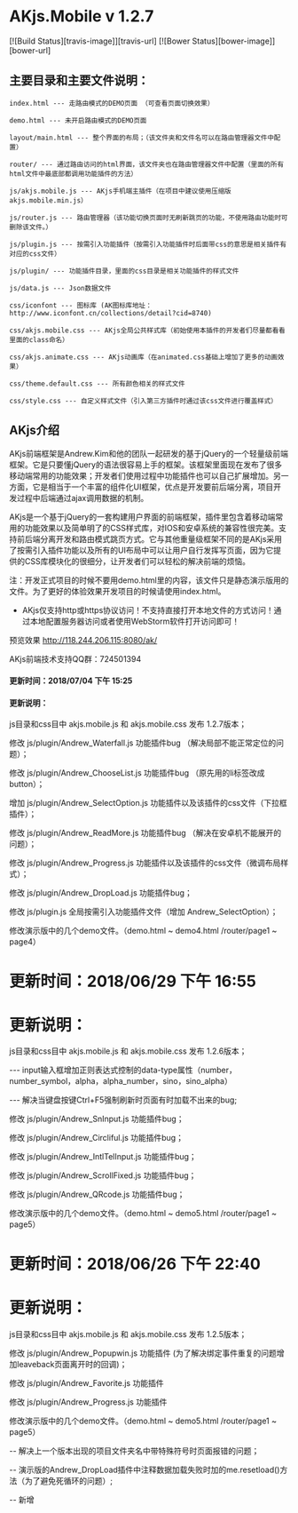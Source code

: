 # AKjs.Mobile v 1.2.7

[![Build Status][travis-image]][travis-url]
[![Bower Status][bower-image]][bower-url]

## 主要目录和主要文件说明：

```shell
index.html --- 走路由模式的DEMO页面 （可查看页面切换效果）

demo.html --- 未开启路由模式的DEMO页面

layout/main.html --- 整个界面的布局；（该文件夹和文件名可以在路由管理器文件中配置）

router/ --- 通过路由访问的html界面，该文件夹也在路由管理器文件中配置（里面的所有html文件中最底部都调用功能插件的方法）

js/akjs.mobile.js --- AKjs手机端主插件（在项目中建议使用压缩版akjs.mobile.min.js）

js/router.js --- 路由管理器（该功能切换页面时无刷新跳页的功能，不使用路由功能时可删除该文件。）

js/plugin.js --- 按需引入功能插件（按需引入功能插件时后面带css的意思是相关插件有对应的css文件）

js/plugin/ --- 功能插件目录，里面的css目录是相关功能插件的样式文件

js/data.js --- Json数据文件

css/iconfont --- 图标库 (AK图标库地址：http://www.iconfont.cn/collections/detail?cid=8740)

css/akjs.mobile.css --- AKjs全局公共样式库（初始使用本插件的开发者们尽量都看看里面的class命名）

css/akjs.animate.css --- AKjs动画库（在animated.css基础上增加了更多的动画效果）

css/theme.default.css --- 所有颜色相关的样式文件

css/style.css --- 自定义样式文件（引入第三方插件时通过该css文件进行覆盖样式）
```

## AKjs介绍

AKjs前端框架是Andrew.Kim和他的团队一起研发的基于jQuery的一个轻量级前端框架。它是只要懂jQuery的语法很容易上手的框架。该框架里面现在发布了很多移动端常用的功能效果；开发者们使用过程中功能插件也可以自己扩展增加。另一方面，它是相当于一个丰富的组件化UI框架，优点是开发要前后端分离，项目开发过程中后端通过ajax调用数据的机制。

AKjs是一个基于jQuery的一套构建用户界面的前端框架，插件里包含着移动端常用的功能效果以及简单明了的CSS样式库，对IOS和安卓系统的兼容性很完美。支持前后端分离开发和路由模式跳页方式。它与其他重量级框架不同的是AKjs采用了按需引入插件功能以及所有的UI布局中可以让用户自行发挥写页面，因为它提供的CSS库模块化的很细分，让开发者们可以轻松的解决前端的烦恼。

注：开发正式项目的时候不要用demo.html里的内容，该文件只是静态演示版用的文件。为了更好的体验效果开发项目的时候请使用index.html。

* AKjs仅支持http或https协议访问！不支持直接打开本地文件的方式访问！通过本地配置服务器访问或者使用WebStorm软件打开访问即可！


预览效果 http://118.244.206.115:8080/ak/

AKjs前端技术支持QQ群：724501394

#### 更新时间：2018/07/04 下午 15:25

#### 更新说明：

js目录和css目中 akjs.mobile.js 和 akjs.mobile.css 发布 1.2.7版本；

修改 js/plugin/Andrew_Waterfall.js 功能插件bug （解决局部不能正常定位的问题）；

修改 js/plugin/Andrew_ChooseList.js 功能插件bug （原先用的li标签改成button）；

增加 js/plugin/Andrew_SelectOption.js 功能插件以及该插件的css文件（下拉框插件）；

修改 js/plugin/Andrew_ReadMore.js 功能插件bug （解决在安卓机不能展开的问题）；

修改 js/plugin/Andrew_Progress.js 功能插件以及该插件的css文件（微调布局样式）；

修改 js/plugin/Andrew_DropLoad.js 功能插件bug；

修改 js/plugin.js 全局按需引入功能插件文件（增加 Andrew_SelectOption）；

修改演示版中的几个demo文件。（demo.html ~ demo4.html /router/page1 ~ page4）

# 更新时间：2018/06/29 下午 16:55

# 更新说明：

js目录和css目中 akjs.mobile.js 和 akjs.mobile.css 发布 1.2.6版本；

--- input输入框增加正则表达式控制的data-type属性（number，number_symbol，alpha，alpha_number，sino，sino_alpha）

--- 解决当键盘按键Ctrl+F5强制刷新时页面有时加载不出来的bug;

修改 js/plugin/Andrew_SnInput.js 功能插件bug；

修改 js/plugin/Andrew_Circliful.js 功能插件bug；

修改 js/plugin/Andrew_IntlTelInput.js 功能插件bug；

修改 js/plugin/Andrew_ScrollFixed.js 功能插件bug；

修改 js/plugin/Andrew_QRcode.js 功能插件bug；

修改演示版中的几个demo文件。（demo.html ~ demo5.html /router/page1 ~ page5）

# 更新时间：2018/06/26 下午 22:40

# 更新说明：

js目录和css目中 akjs.mobile.js 和 akjs.mobile.css 发布 1.2.5版本；

修改 js/plugin/Andrew_Popupwin.js 功能插件 (为了解决绑定事件重复的问题增加leaveback页面离开时的回调)；

修改 js/plugin/Andrew_Favorite.js 功能插件 

修改 js/plugin/Andrew_Progress.js 功能插件 

修改演示版中的几个demo文件。（demo.html ~ demo5.html /router/page1 ~ page5）

-- 解决上一个版本出现的项目文件夹名中带特殊符号时页面报错的问题；

-- 演示版的Andrew_DropLoad插件中注释数据加载失败时加的me.resetload()方法（为了避免死循环的问题）;

-- 新增<dialog>元素，让所有弹窗元素不使用div元素可代替dialog（演示版中已使用该元素可参考）。


# 更新时间：2018/06/25 下午 22:15

# 更新说明：

js目录和css目中 akjs.mobile.js 和 akjs.mobile.css 发布 1.2.4版本；

修改 js/plugin/Andrew_Slider.js 功能插件bug(解决欢迎页滑动时有时候出现卡顿的问题)；

增加 js/plugin/Andrew_Loader.js Loading效果插件bug （解决loading效果被其它元素遮挡的问题）；

修改演示版中的router/start.html文件（解决滑屏时卡顿的问题）。

修改演示版中的/router/page3.html文件(解决左侧菜单中的点击事件bug)。

-- 主要解决使用路由功能的项目只能放到根目录使用的bug;

-- 修改Andrew_Include 引入文件时路径正则表达式有误的bug;

-- 解决通过微信浏览器访问时url带参数时无法识别项目的正确目录的问题；

# 更新时间：2018/06/23 下午 18:55

# 更新说明：

js目录和css目中 akjs.mobile.js 和 akjs.mobile.css 发布 1.2.3版本；

修改Andrew_Include的不断生成js文件的bug；

修改 css/style.css 样式文件；

修改演示版中的几个路由模式的demo文件。（/router/page1 ~ page5）

# 更新时间：2018/06/21 下午 17:40

# 更新说明：

js目录中 akjs.mobile.js 发布 1.2.2版本；

修改演示版中的几个demo文件。（demo.html ~ demo5.html /router/page1 ~ page5）

---为了提高性能使用路由的页面最外层必须要套template元素后使用

//注：template，ak-header，ak-footer，script，style等这些元素在页面中不能多个使用否则代码无效；

router目录中的所有文件布局结构使用方法（必须用以下的结构使用）：

&lt;template&gt;

  &lt;ak-header&gt;&lt;/ak-header&gt;
    
  &lt;div&gt;&lt;/div&gt;
    
  &lt;ak-footer&gt;&lt;/ak-header&gt;
    
&lt;/template&gt;

&lt;script&gt;

&lt;/script&gt;

&lt;style&gt;

&lt;/style&gt;


# 更新时间：2018/06/20 下午 17:40

# 更新说明：

js目录和css目中 akjs.mobile.js 和 akjs.mobile.css 发布 1.2.1版本；

css目录中 akjs.animate.css 发布 1.0.3版本；

修改 css/style.css 样式文件；

修改 js/router.js 路由管理文件；

增加 js/plugin/Andrew_Waterfall.js 瀑布流功能插件bug；

增加 js/plugin/Andrew_ReadMore.js 查看更多功能插件bug；

修改 js/plugin/Andrew_ScrollFixed.js 功能插件bug；

修改 js/plugin/Andrew_Popupwin.js 功能插件bug；

修改 js/plugin/Andrew_Lazyload.js 功能插件bug；

修改演示版中的几个demo文件。（demo.html ~ demo5.html /router/page1 ~ page5）

# 更新时间：2018/06/15 下午 15:35

# 更新说明：

js目录和css目中 akjs.mobile.js 和 akjs.mobile.css 发布 1.2.0版本；

--上一个版本Andrew_Config中增加的ImgLoadStyle参数已删除，该功能移动到Andrew_Loader功能插件；

-- 这次版本主要优化性能以及对动画功能进行强化了一些；

-- 优化路由加载的性能问题以及增加图片懒加载功能；

修改 js/Andrew_Loader 功能插件以及增加更多的参数；

修改 css/style.css 样式文件；

修改 js/router.js 路由管理文件；

修改 js/plugin/Andrew_Viewer.js 功能插件bug；

修改 js/plugin/Andrew_Tabs.js 功能插件bug；

修改 js/plugin/Andrew_TouchDelete.js 功能插件bug；

修改 js/plugin/Andrew_Slider.js 功能插件bug；

修改 js/plugin/Andrew_ScrollFixed.js 功能插件bug；

修改 js/plugin/Andrew_Lazyload.js 功能插件bug；

修改 js/plugin/Andrew_Loader.js 功能插件bug；

修改演示版中的几个demo文件。（demo.html ~ demo5.html /router/page1 ~ page5）

# 更新时间：2018/06/09 下午 19:03

# 更新说明：

js目录和css目中 akjs.mobile.js 和 akjs.mobile.css 发布 1.1.9版本；

--Andrew_Config中增加了ImgLoadStyle参数设置让图片加载时有loading效果（共5个效果）

--Andrew_Router中增加了Animate参数设置让页面切换时有动画效果 （引入akjs.animate.css动画库里的效果）

-- 这次版本主要优化性能以及对动画功能进行强化了一些；

修改 js/router.js 路由管理文件；

修改 css/style.css 样式文件；

修改 js/plugin/Andrew_Slider.js（包含对应的css） 功能插件bug；

修改演示版中的几个demo文件。（demo.html ~ demo5.html /router/page1 ~ page5）

# 更新时间：2018/06/07 下午 17:15

# 更新说明：

js目录和css目中 akjs.mobile.js 和 akjs.mobile.css 发布 1.1.8版本；

--主要解决安卓机输入框兼容性问题；

修改 css/style.css 样式文件；

修改 js/plugin/Andrew_TouchDelete.js 功能插件bug；

修改 js/plugin/css/Andrew_WebToast.css 样式文件；

# 更新时间：2018/06/06 下午 12:10

# 更新说明：

js目录和css目中 akjs.mobile.js 和 akjs.mobile.css 发布 1.1.7版本；

修改 css/style.css 样式文件；

修改 js/plugin/Andrew_DropLoad.js 功能插件bug；

修改 js/plugin/Andrew_ScrollFixed.js 功能插件bug；

修改 js/plugin/Andrew_PreviewImage.js 功能插件中增加上传文件大小限制参数；

修改 js/plugin/Andrew_Dialog.js（包含对应的css） 功能插件bug；

修改 js/plugin/Andrew_Tabs.js 功能插件bug；

修改 js/plugin/Andrew_SnInput.js 功能插件bug；

修改演示版的router/page1.html和router/page4.html；

# 更新时间：2018/5/31 上午 11:35

# 更新说明：

js目录和css目中 akjs.mobile.js 和 akjs.mobile.css 发布 1.1.6版本；

增加系统语言、系统设备、浏览器等判断功能；

增加判断窗口大小实时变化的功能；

增加常用数据校验功能；

以上功能的使用方法是Andrew_sUserAgent, Andrew_Responsive, Andrew_RegsInput;

原先在router中用的通过.tail样式布局固定到页面底部的方法已取消。现在是直接写到ak-footer里即可用布局固定的方法。

# 更新时间：2018/5/29 下午 15:55

# 更新说明：

js目录和css目中 akjs.mobile.js 和 akjs.mobile.css 发布 1.1.5版本；

增加 Andrew_Params功能；该功能是获取router的参数。

比如url地址是/#/home/page时通过Andrew_Params(1),Andrew_Params(2)获取home和page；

增加 data-href="./"当前路径跳页的方法；

# 更新时间：2018/5/28 下午 15:30

# 更新说明：

js目录和css目中 akjs.mobile.js 和 akjs.mobile.css 发布 1.1.4版本；

修改data-href参数关闭时出现js报错的问题；

# 更新时间：2018/5/24 下午 17:25

# 更新说明：

js目录和css目中 akjs.mobile.js 和 akjs.mobile.css 发布 1.1.3版本；

#1.1.3的版本中增加了路由模式的url中的akjs参数开关功能以及文件格式设置功能；

修改 js/plugin/Andrew_Loader.js 功能插件bug；

修改 js/plugin/Andrew_QRcode.js 功能插件bug；

修改底部菜单的选中和不选中的图标一样时图标消失的bug；

akjs.mobile.css 中 增加了 grbg_black和grbg_white 开头的渐变背景颜色；


# 更新时间：2018/5/23 下午 16:22

# 更新说明：

js目录和css目中 akjs.mobile.js 和 akjs.mobile.css 发布 1.1.2版本；

主要解决让路由延迟加载后把有些功能插件无法正常运行的问题。

功能插件按需引入只能在plugin.js文件中引入的方法修改成可引入到当前需要的页面里。

# 更新时间：2018/5/14 下午 14:55

# 更新说明：

js目录和css目中 akjs.mobile.js 和 akjs.mobile.css 发布 1.1.1版本；

当前版本改动的文件比较多所以把js/plugin/ 文件夹里面的所有文件都全部替换后使用；

1、解决jQuery低版本不支持的问题。当前版本是支持jQuery的所有版本；

2、解决二维码插件在微信环境中长按无法识别二维码的问题；

3、完善了模仿今日头条TAB功能插件；

4、为了兼容低版本jQuery把所有的功能插件js代码全部优化完毕；

5、js/plugin/Andrew_WebToast.js 修改bug； （2015-5-15）



# 更新时间：2018/5/09 下午 16:36

# 更新说明：

js目录和css目中 akjs.mobile.js 和 akjs.mobile.css 发布 1.1.0版本；

修改不走路由功能时界面加载失败的bug以及聊天界面的输入框焦点时头部区域漂浮的问题。

增加以下几个功能

Andrew_setCookie & Andrew_getCookie & Andrew_delCookie 使用方法：

Andrew_setCookie("username", user, 365); //设置cookie

var user = Andrew_getCookie("username"); //获取cookie

Andrew_delCookie(name) //删除cookie

Andrew_htmlEncode & Andrew_htmlDecode 使用方法：

Andrew_htmlEncode(str); //把TEXT转换HTML

Andrew_htmlDecode(str); //把HTML转换TEXT


# 更新时间：2018/5/08 下午 16:30

# 更新说明：

js目录和css目中 akjs.mobile.js 和 akjs.mobile.css 发布 1.0.9版本；

解决页面刷新时布局有变形的bug以及Andrew_Unicode的函数，把中文转换Unicode。

增加以及修改几个功能插件：

增加 js/plugin/Andrew_QRcode.js //二维码生成插件

增加 js/plugin/Andrew_Marquee.js //上下左右滚动插件

增加 js/plugin/Andrew_TypeIt.js //文字打字效果插件

增加 js/plugin/Andrew_Vticker.js //列表垂直滚动插件

修改 js/plugin/Andrew_Tabs.js //修改tabs功能中的回调函数

修改 js/plugin/Andrew_Select.js //解决界面先后加载顺序问题

修改 js/plugin/Andrew_Form.js //解决界面先后加载顺序问题

修改 js/plugin/Andrew_DropLoad.js //解决有些设备下拉滑动时卡顿的问题

修改 js/plugin/Andrew_NavScroll.js //导航滑动时增加弹性效果

最后请把js目录中的plugin.js文件进行替换。


# 更新时间：2018/5/02 下午 14:35

# 更新说明：

js目录和css目中 akjs.mobile.js 和 akjs.mobile.css 发布 1.0.8版本；

解决通过安卓端微信浏览器访问时页面白屏的bug；

演示版的引导页增加动画效果；请替换router/start.html 即可。

修改js/plugin/Andrew_Slider.js功能插件，增加循环设置参数（loopPlay）。


# 更新时间：2018/4/26 下午 13:20

# 更新说明：

js目录和css目中 akjs.mobile.js 和 akjs.mobile.css 发布 1.0.7版本；

--这次升级是主要解决混合开发APP的时候IOS版本不兼容window.location.href方法跳页的问题，所以这次版本中封装了 Andrew_Location 功能解决兼容问题。

--还有为了后台开发方便封装了Andrew_getUrlParam 获取URL中的参数值的方法和Andrew_changeURLArg更改URL中的参数值的方法。

以上三个功能的使用方法在打开router.js文件中的第63行代码部分即可。

1.0.7版本中增加了Andrew_Include功能；是js文件中引入另一个js文件的功能。也可以在js文件中引入css样式。

Andrew_Include使用方法(在js代码中使用)： 

js引入 - Andrew_Include("file.js","js"); 或者 Andrew_Include("file.js");

css引入 - Andrew_Include("file.css","css");

原先data.js文件在router.js文件中通过Andrew_Include的方法引入到演示版项目中。


# 更新时间：2018/4/25 下午13:00

# 更新说明：

增加 js/plugin/Andrew_Circliful.js 圆形统计插件。

打开 js/plugin.js 文件 插入 Andrew_Plugin("Andrew_Circliful"); 即可用。调用方法在page4.html文件中的最底部。


# 更新时间：2018/4/24 下午15:20

# 更新说明：

发布 AKjs1.0.6版本，并且个别的文件名更改。

andrew.mobile.plugin.js 文件名更改为 akjs.mobile.js

andrew.mobile.style.css 文件名更改为 akjs.mobile.css

andrew.animate.css 文件名更改为 akjs.animate.css

andrew.router.js 文件名更改为 router.js

css/style.css 文件需要替换；

akjs.mobile.js 里新增了Andrew_DateFormat的功能函数；

--- 使用方法：Andrew_DateFormat(new Date(),"yyyy-MM-dd HH:mm") //后台开发时方便与日期格式化

这次新版还新增了 js/plugin/Andrew_Template.js 模板引擎功能插件；

--- 使用方法：$("元素").Andrew_Template(list_data); //该插件的使用方法在router/page4.html中展示了效果，可参考该文件。


# 更新时间：2018/4/20 下午17:05

# 更新说明：

css目中 andrew.animate.css 发布 1.0.2版本 （增加60多种动画效果）；

js目录和css目中 andrew.mobile.plugin.js 和 andrew.mobile.style.css 发布 1.0.5版本；

修改data-href=值带参数的时候无法识别被选中的状态bug；

增加animation参数跟数据结合的调用方式（数据请求的时候直接写Andrew_Animation();可以使用data-animation属性）；


# 更新时间：2018/4/19 下午13:00

# 更新说明：

更新css目录中的andrew.animate.css 文件；

js目中 andrew.mobile.plugin.js 发布 1.0.4版本 （增加 animation参数可方便制作动画效果）；

Andrew_Config功能中animation参数开启（例：元素里加 data-animation="{name: 'zoomIn', duration:1, delay: 0}"） 动画库：andrew.animate.css


# 更新时间：2018/4/18 下午12:30

# 更新说明：

演示版增加仿京东产品分类Tabs功能；

修改 Andrew_CountDown和Andrew_Progress功能插件的bug（在js/plugin/目录下找相关文件进行替换即可）；

css目中 andrew.mobile.style.css 发布 1.0.4版本 （增加 class名h_fill 可以把元素高度设定为屏幕高度）；

Andrew_Config功能中MaskStyle的参数可设置到 style8;


# 更新时间：2018/4/17 下午09:18

# 更新说明：

之前发布的版本中js/plugin.js按需引入有问题，所以该js文件需要重新替换；

Andrew_Progress功能插件增加文字动画效果（在js/plugin/文件中的Andrew_Progress.js和以及该目录中的css文件夹也需要一起替换）；


# 更新时间：2018/4/11 下午17:05

# 更新说明：

js目录和css目中 andrew.mobile.plugin.js 和 andrew.mobile.style.css 发布 1.0.3版本；

Andrew_Config 功能插件增加了 Responsive参数（该参数能设置按屏幕尺寸字体大小自适应变化；开启 true, 停用 false）

js/andrew.router.js 文件中找Andrew_Config功能增加Responsive参数即可。


# 更新时间：2018/4/10 下午16:10

# 更新说明：

增加Andrew_NavScroll功能插件；

演示版的布局界面中使用Andrew_NavScroll插件和分享功能的展示；

js目录和css目中 andrew.mobile.plugin.js 和 andrew.mobile.style.css 发布 1.0.2版本；

js/plugin.js中请加上Andrew_NavScroll的功能插件；

css/style.css文件需要替换（new_icon和footer区域样式有修改）；

底部菜单中增加最新消息图标（添加class名 new_icon）；

js/plugin/Andrew_StepOrder.js 需要替换；

引导页切换页面的过程中有闪屏的情况时，请替换jQuery3.2.1的版本；


# 更新时间：2018/4/03 下午16:50

# 更新说明：

js目录和css目中 andrew.mobile.plugin.js 和 andrew.mobile.style.css 发布 1.0.1版本；

解决上传图片功能插件删除图片时插件报错的bug（请替换一下Andrew_PreviewImage.js）

Andrew_PreviewImage的插件调用部分的参数修改成以下的方式；

webToast: "成功删除!", //删除图片后提示的文字

Del_icon:"icon-bt_quxiao_a", //图片删除图标样式


# 更新时间：2018/3/30 下午8:48

# 更新说明：

AK插件优化，改成轻量级插件（功能插件分离后可按需引入）；

增加下拉加载更多功能；

全部替换为iconfont图标库；

修改插件上拉刷新和下拉加载的数据调用时的bug；

修改底部菜单切换时图标不变的bug；


